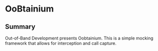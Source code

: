 # OoBtainium

## Summary

Out-of-Band Development presents Oobtainium.  This is a simple mocking framework that allows for interception and call capture.